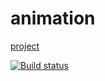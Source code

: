 # animation

[project](https://lana2810.github.io/ahj-animation/)

[![Build status](https://ci.appveyor.com/api/projects/status/l77l2vcjfwx808s6/branch/master?svg=true)](https://ci.appveyor.com/project/lana2810/ahj-animation/branch/master)
